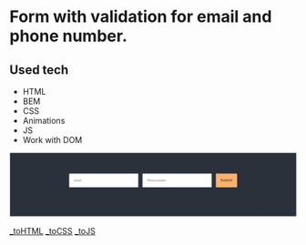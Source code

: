 # Form with validation for email and phone number.

## Used tech
- HTML
 - BEM
- CSS
 - Animations
- JS
 - Work with DOM

![form](./images/form.jpg)

[_toHTML](https://github.com/Vahan11/ACA-Lessons/blob/main/Lessons/lesson-21-18-06-2021/form/form.html)
[_toCSS](https://github.com/Vahan11/ACA-Lessons/blob/main/Lessons/lesson-21-18-06-2021/form/form.css)
[_toJS](https://github.com/Vahan11/ACA-Lessons/blob/main/Lessons/lesson-21-18-06-2021/form/form.js)